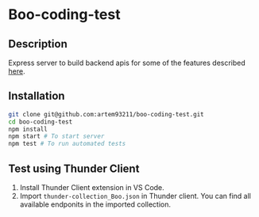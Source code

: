 # Boo-coding-test

## Description
Express server to build backend apis for some of the features described [here](https://www.figma.com/file/8Iqw3VwIrHceQxaKgGAOBX/HTML%2FCSS-Coding-Test?node-id=0%3A1).

## Installation

```bash
git clone git@github.com:artem93211/boo-coding-test.git
cd boo-coding-test
npm install
npm start # To start server
npm test # To run automated tests
```

## Test using Thunder Client

1. Install Thunder Client extension in VS Code.
2. Import `thunder-collection_Boo.json` in Thunder client.
You can find all available endponits in the imported collection.
